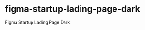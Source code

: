 # figma-startup-lading-page-dark
Figma Startup Lading Page Dark 

<a href="https://huhiro.github.io/lading-page-dark/" />

